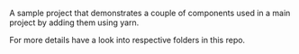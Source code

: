 A sample project that demonstrates a couple of components used in a main project by adding them using yarn.

For more details have a look into respective folders in this repo.
